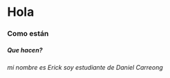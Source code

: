 # Hola

### Como están

##### Que hacen?



###### mi nombre es Erick soy estudiante de Daniel Carreong